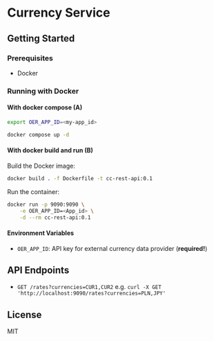 # Currency Service
## Getting Started

### Prerequisites

- Docker


### Running with Docker

#### With docker compose (A)

```bash
export OER_APP_ID=<my-app_id>
```

```bash
docker compose up -d
```


#### With docker build and run (B) 

Build the Docker image:

```bash
docker build . -f Dockerfile -t cc-rest-api:0.1
```

Run the container:

```bash
docker run -p 9090:9090 \
    -e OER_APP_ID=<App_id> \
    -d --rm cc-rest-api:0.1
```

#### Environment Variables

- `OER_APP_ID`: API key for external currency data provider (**required!**)

## API Endpoints

- `GET /rates?currencies=CUR1,CUR2` e.g. `curl -X GET 'http://localhost:9090/rates?currencies=PLN,JPY'`

## License

MIT